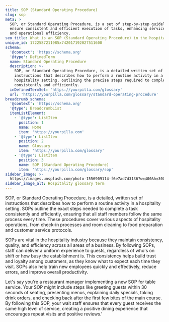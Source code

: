 ```yaml
---
title: SOP (Standard Operating Procedure)
slug: sop
meta: >
  SOP, or Standard Operating Procedure, is a set of step-by-step guidelines to
  ensure consistent and efficient execution of tasks, enhancing service quality
  and operational efficiency.
seo_title: What is an SOP (Standard Operating Procedure) in the hospitality industry?
unique_id: 1722587211985x742017192027511600
schema:
  '@context': 'https://schema.org'
  '@type': DefinedTerm
  name: Standard Operating Procedure
  description: >-
    SOP, or Standard Operating Procedure, is a detailed written set of
    instructions that describes how to perform a routine activity in a
    hospitality setting, outlining the precise steps required to complete tasks
    consistently and efficiently.
  inDefinedTermSet: 'https://yourpilla.com/glossary'
  url: 'https://yourpilla.com/glossary/standard-operating-procedure'
breadcrumb_schema:
  '@context': 'https://schema.org'
  '@type': BreadcrumbList
  itemListElement:
    - '@type': ListItem
      position: 1
      name: Home
      item: 'https://yourpilla.com'
    - '@type': ListItem
      position: 2
      name: Glossary
      item: 'https://yourpilla.com/glossary'
    - '@type': ListItem
      position: 3
      name: SOP (Standard Operating Procedure)
      item: 'https://yourpilla.com/glossary/sop'
sidebar_image: >-
  https://images.unsplash.com/photo-1556909114-f6e7ad7d3136?w=400&h=300&fit=crop&auto=format
sidebar_image_alt: Hospitality glossary term
---
```

SOP, or Standard Operating Procedure, is a detailed, written set of instructions that describes how to perform a routine activity in a hospitality setting. SOPs outline the exact steps needed to complete a task consistently and efficiently, ensuring that all staff members follow the same process every time. These procedures cover various aspects of hospitality operations, from check-in processes and room cleaning to food preparation and customer service protocols.

SOPs are vital in the hospitality industry because they maintain consistency, quality, and efficiency across all areas of a business. By following SOPs, staff can deliver a uniform experience to guests, regardless of who's on shift or how busy the establishment is. This consistency helps build trust and loyalty among customers, as they know what to expect each time they visit. SOPs also help train new employees quickly and effectively, reduce errors, and improve overall productivity.

Let's say you're a restaurant manager implementing a new SOP for table service. Your SOP might include steps like greeting guests within 30 seconds of seating, presenting menus, explaining daily specials, taking drink orders, and checking back after the first few bites of the main course. By following this SOP, your wait staff ensures that every guest receives the same high level of service, creating a positive dining experience that encourages repeat visits and positive reviews.'

